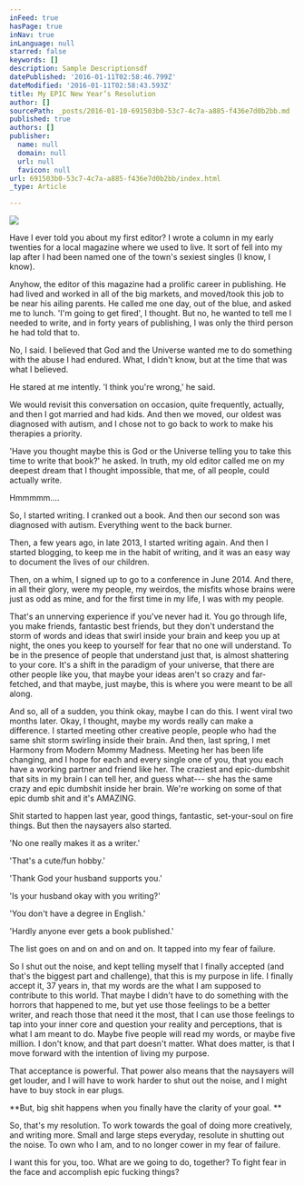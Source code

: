 ```yaml
---
inFeed: true
hasPage: true
inNav: true
inLanguage: null
starred: false
keywords: []
description: Sample Descriptionsdf
datePublished: '2016-01-11T02:58:46.799Z'
dateModified: '2016-01-11T02:58:43.593Z'
title: My EPIC New Year’s Resolution
author: []
sourcePath: _posts/2016-01-10-691503b0-53c7-4c7a-a885-f436e7d0b2bb.md
published: true
authors: []
publisher:
  name: null
  domain: null
  url: null
  favicon: null
url: 691503b0-53c7-4c7a-a885-f436e7d0b2bb/index.html
_type: Article

---
```

![](https://the-grid-user-content.s3-us-west-2.amazonaws.com/a6e25955-c8ea-49e2-a753-d546a1584d76.jpg)

Have I ever told you about my first editor? I wrote a column in my early twenties for a local magazine where we used to live. It sort of fell into my lap after I had been named one of the town's sexiest singles (I know, I know). 

Anyhow, the editor of this magazine had a prolific career in publishing. He had lived and worked in all of the big markets, and moved/took this job to be near his ailing parents. He called me one day, out of the blue, and asked me to lunch. 'I'm going to get fired', I thought. But no, he wanted to tell me I needed to write, and in forty years of publishing, I was only the third person he had told that to. 

No, I said. I believed that God and the Universe wanted me to do something with the abuse I had endured. What, I didn't know, but at the time that was what I believed. 

He stared at me intently. 'I think you're wrong,' he said. 

We would revisit this conversation on occasion, quite frequently, actually, and then I got married and had kids. And then we moved, our oldest was diagnosed with autism, and I chose not to go back to work to make his therapies a priority. 

'Have you thought maybe this is God or the Universe telling you to take this time to write that book?' he asked. In truth, my old editor called me on my deepest dream that I thought impossible, that me, of all people, could actually write. 

Hmmmmm.... 

So, I started writing. I cranked out a book. And then our second son was diagnosed with autism. Everything went to the back burner. 

Then, a few years ago, in late 2013, I started writing again. And then I started blogging, to keep me in the habit of writing, and it was an easy way to document the lives of our children. 

Then, on a whim, I signed up to go to a conference in June 2014\. And there, in all their glory, were my people, my weirdos, the misfits whose brains were just as odd as mine, and for the first time in my life, I was with my people. 

That's an unnerving experience if you've never had it. You go through life, you make friends, fantastic best friends, but they don't understand the storm of words and ideas that swirl inside your brain and keep you up at night, the ones you keep to yourself for fear that no one will understand. To be in the presence of people that understand just that, is almost shattering to your core. It's a shift in the paradigm of your universe, that there are other people like you, that maybe your ideas aren't so crazy and far-fetched, and that maybe, just maybe, this is where you were meant to be all along. 

And so, all of a sudden, you think okay, maybe I can do this. I went viral two months later. Okay, I thought, maybe my words really can make a difference. I started meeting other creative people, people who had the same shit storm swirling inside their brain. And then, last spring, I met Harmony from Modern Mommy Madness. Meeting her has been life changing, and I hope for each and every single one of you, that you each have a working partner and friend like her. The craziest and epic-dumbshit that sits in my brain I can tell her, and guess what--- she has the same crazy and epic dumbshit inside her brain. We're working on some of that epic dumb shit and it's AMAZING. 

Shit started to happen last year, good things, fantastic, set-your-soul on fire things. But then the naysayers also started. 

'No one really makes it as a writer.' 

'That's a cute/fun hobby.' 

'Thank God your husband supports you.' 

'Is your husband okay with you writing?' 

'You don't have a degree in English.' 

'Hardly anyone ever gets a book published.' 

The list goes on and on and on and on. It tapped into my fear of failure. 

So I shut out the noise, and kept telling myself that I finally accepted (and that's the biggest part and challenge), that this is my purpose in life. I finally accept it, 37 years in, that my words are the what I am supposed to contribute to this world. That maybe I didn't have to do something with the horrors that happened to me, but yet use those feelings to be a better writer, and reach those that need it the most, that I can use those feelings to tap into your inner core and question your reality and perceptions, that is what I am meant to do. Maybe five people will read my words, or maybe five million. I don't know, and that part doesn't matter. What does matter, is that I move forward with the intention of living my purpose.

That acceptance is powerful. That power also means that the naysayers will get louder, and I will have to work harder to shut out the noise, and I might have to buy stock in ear plugs. 

**But, big shit happens when you finally have the clarity of your goal. **

So, that's my resolution. To work towards the goal of doing more creatively, and writing more. Small and large steps everyday, resolute in shutting out the noise. To own who I am, and to no longer cower in my fear of failure. 

I want this for you, too. What are we going to do, together? To fight fear in the face and accomplish epic fucking things?